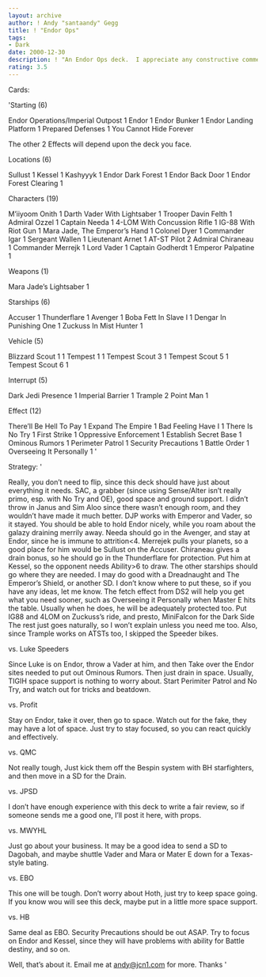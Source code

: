 ```yaml
---
layout: archive
author: ! Andy "santaandy" Gegg
title: ! "Endor Ops"
tags:
- Dark
date: 2000-12-30
description: ! "An Endor Ops deck.  I appreciate any constructive comments, and would appreciate your help.  I am using this for a tourney Jan 5th."
rating: 3.5
---
```

Cards: 

'Starting (6)

Endor Operations/Imperial Outpost 1
Endor 1
Endor Bunker 1
Endor Landing Platform 1
Prepared Defenses 1
You Cannot Hide Forever

The other 2 Effects will
depend upon the deck you face.

Locations (6)

Sullust 1
Kessel 1
Kashyyyk 1
Endor Dark Forest 1
Endor Back Door 1
Endor Forest Clearing 1

Characters (19)

M’iiyoom Onith 1
Darth Vader With Lightsaber 1
Trooper Davin Felth 1
Admiral Ozzel 1
Captain Needa 1
4-LOM With Concussion Rifle 1
IG-88 With Riot Gun 1
Mara Jade, The Emperor’s Hand 1
Colonel Dyer 1
Commander Igar 1
Sergeant Wallen 1
Lieutenant Arnet 1
AT-ST Pilot 2
Admiral Chiraneau 1
Commander Merrejk 1
Lord Vader 1
Captain Godherdt 1
Emperor Palpatine 1

Weapons (1)

Mara Jade’s Lightsaber 1

Starships (6)

Accuser 1
Thunderflare 1
Avenger 1
Boba Fett In Slave I 1
Dengar In Punishing One 1
Zuckuss In Mist Hunter 1

Vehicle (5)

Blizzard Scout 1 1
Tempest 1 1
Tempest Scout 3 1
Tempest Scout 5 1
Tempest Scout 6 1

Interrupt (5)

Dark Jedi Presence 1
Imperial Barrier 1
Trample 2
Point Man 1

Effect (12)

There’ll Be Hell To Pay 1
Expand The Empire 1
Bad Feeling Have I 1
There Is No Try 1
First Strike 1
Oppressive Enforcement 1
Establish Secret Base 1
Ominous Rumors 1
Perimeter Patrol 1
Security Precautions 1
Battle Order 1
Overseeing It Personally 1 '

Strategy: '

Really, you don’t need to flip, since this deck should have just about everything it needs.  SAC, a grabber (since using Sense/Alter isn’t really primo, esp. with No Try and OE), good space and ground support.  I didn’t throw in Janus and Sim Aloo since there wasn’t enough room, and they wouldn’t have made it much better.  DJP works with Emperor and Vader, so it stayed.  You should be able to hold Endor nicely, while you roam about the galazy draining merrily away.  Needa should go in the Avenger, and stay at Endor, since he is immune to attrition<4.  Merrejek pulls your planets, so a good place for him would be Sullust on the Accuser.	Chiraneau gives a drain bonus, so he should go in the Thunderflare for protection.  Put him at Kessel, so the opponent needs Ability>6 to draw.  The other starships should go where they are needed.  I may do good with a Dreadnaught and The Emperor’s Shield, or another SD.  I don’t know where to put these, so if you have any ideas, let me know.	The fetch effect from DS2 will help you get what you need sooner, such as Overseeing it Personally when Master E hits the table.  Usually when he does, he will be adequately protected too.  Put IG88 and 4LOM on Zuckuss’s ride, and presto, MiniFalcon for the Dark Side  The rest just goes naturally, so I won’t explain unless you need me too.  Also, since Trample works on ATSTs too, I skipped the Speeder bikes.

vs. Luke Speeders

Since Luke is on Endor, throw a Vader at him, and then Take over the Endor sites needed to put out Ominous Rumors.  Then just drain in space.  Usually, TIGIH space support is nothing to worry about.	Start Perimiter Patrol and No Try, and watch out for tricks and beatdown.

vs. Profit

Stay on Endor, take it over, then go to space.	Watch out for the fake, they may have a lot of space.  Just try to stay focused, so you can react quickly and effectively.

vs. QMC

Not really tough, Just kick them off the Bespin system with BH starfighters, and then move in a SD for the Drain.

vs. JPSD

I don’t have enough experience with this deck to write a fair review, so if someone sends me a good one, I’ll post it here, with props.

vs. MWYHL

Just go about your business.  It may be a good idea to send a SD to Dagobah, and maybe shuttle Vader and Mara or Mater E down for a Texas-style bating.

vs. EBO

This one will be tough.  Don’t worry about Hoth, just try to keep space going.  If you know wou will see this deck, maybe put in a little more space support.

vs. HB

Same deal as EBO.  Security Precautions should be out ASAP.  Try to focus on Endor and Kessel, since they will have problems with ability for Battle destiny, and so on.

Well, that’s about it.  Email me at andy@jcn1.com for more.  Thanks '